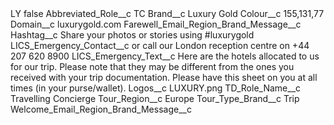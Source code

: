 <?xml version="1.0" encoding="UTF-8"?>
<CustomMetadata xmlns="http://soap.sforce.com/2006/04/metadata" xmlns:xsi="http://www.w3.org/2001/XMLSchema-instance" xmlns:xsd="http://www.w3.org/2001/XMLSchema">
    <label>LY</label>
    <protected>false</protected>
    <values>
        <field>Abbreviated_Role__c</field>
        <value xsi:type="xsd:string">TC</value>
    </values>
    <values>
        <field>Brand__c</field>
        <value xsi:type="xsd:string">Luxury Gold</value>
    </values>
    <values>
        <field>Colour__c</field>
        <value xsi:type="xsd:string">155,131,77</value>
    </values>
    <values>
        <field>Domain__c</field>
        <value xsi:type="xsd:string">luxurygold.com</value>
    </values>
    <values>
        <field>Farewell_Email_Region_Brand_Message__c</field>
        <value xsi:nil="true"/>
    </values>
    <values>
        <field>Hashtag__c</field>
        <value xsi:type="xsd:string">Share your photos or stories using #luxurygold</value>
    </values>
    <values>
        <field>LICS_Emergency_Contact__c</field>
        <value xsi:type="xsd:string">or call our London reception centre on +44 207 620 8900</value>
    </values>
    <values>
        <field>LICS_Emergency_Text__c</field>
        <value xsi:type="xsd:string">Here are the hotels allocated to us for our trip. Please note that they may be different from the ones you received with your trip 
documentation. Please have this sheet on you at all times (in your purse/wallet).</value>
    </values>
    <values>
        <field>Logos__c</field>
        <value xsi:type="xsd:string">LUXURY.png</value>
    </values>
    <values>
        <field>TD_Role_Name__c</field>
        <value xsi:type="xsd:string">Travelling Concierge</value>
    </values>
    <values>
        <field>Tour_Region__c</field>
        <value xsi:type="xsd:string">Europe</value>
    </values>
    <values>
        <field>Tour_Type_Brand__c</field>
        <value xsi:type="xsd:string">Trip</value>
    </values>
    <values>
        <field>Welcome_Email_Region_Brand_Message__c</field>
        <value xsi:nil="true"/>
    </values>
</CustomMetadata>
